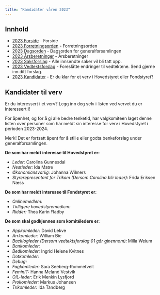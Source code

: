 ```yaml
---
title: "Kandidater våren 2023"
---
```


## Innhold  
* [2023 Forside](/wiki/online/generalforsamlingen/genfors2023v)   - Forside
* [2023 Forretningsorden](/wiki/online/generalforsamlingen/genfors2023v/forretningsorden) - Forretningsorden
* [2023 Dagsorden](/wiki/online/generalforsamlingen/genfors2023v/dagsorden) - Dagsorden for generalforsamlingen
* [2023 Årsberetninger](/wiki/online/generalforsamlingen/genfors2023v/aarsberetninger) - Årsberetninger
* [2023 Saksforslag](/wiki/online/generalforsamlingen/genfors2023v/saksforslag) - Alle innsendte saker vil bli tatt opp.
* [2023 Vedtektsforslag](/wiki/online/generalforsamlingen/genfors2023v/vedtekstforslag) - Foreslåtte endringer til vedtektene. Send gjerne inn ditt forslag.
* [2023 Kandidater](/wiki/online/generalforsamlingen/genfors2023v/valg) - Er du klar for et verv i Hovedstyret eller Fondstyret? 





## Kandidater til verv  
Er du interessert i et verv? Legg inn deg selv i listen ved vervet du er interessert i!

For åpenhet, og for å gi alle bedre tenketid, har valgkomiteen laget denne listen over personer som har meldt sin interesse for verv i Hovedstyret i perioden 2023-2024.

Merk! Det er fortsatt åpent for å stille eller godta benkeforslag under generalforsamlingen.  

**De som har meldt interesse til Hovedstyret er:**

* *Leder:* Carolina Gunnesdal
* *Nestleder:* Ida Matre  
* *Økonomiansvarlig:* Johanna Wilmers
* *Styrerepresentant for Trikom (Dersom Carolina blir leder):* Frida Eriksen Næss


**De som har meldt interesse til Fondstyret er:**

* *Onlinemedlem:* 
* *Tidligere hovedstyremedlem:* 
* *Ridder:* Thea Karin Fladby

**De som skal godkjennes som komitéledere er:**

* *Appkomleder:* David Lekve
* *Arrkomleder:* William Bie
* *Backlogleder (Dersom vedtektsforslag 01 går gjnennom):* Milla Weium  
* *Bankomleder:*   
* *Bedkomleder:* Ingrid Helene Kvitnes 
* *Dotkomleder:*  
* *Debug:*  
* *Fagkomleder:*  Sara Seeberg-Rommetveit
* *FeminIT:*  Hanna Meland Vestvik
* *OIL-leder:*  Erik Menkin Lysfjord
* *Prokomleder:* Markus Johansen
* *Trikomleder:* Ida Tandberg